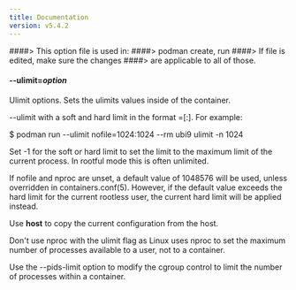 ```yaml
---
title: Documentation
version: v5.4.2
---
```


####> This option file is used in:
####>   podman create, run
####> If file is edited, make sure the changes
####> are applicable to all of those.
#### **--ulimit**=*option*

Ulimit options. Sets the ulimits values inside of the container.

--ulimit with a soft and hard limit in the format <type>=<soft limit>[:<hard limit>]. For example:

$ podman run --ulimit nofile=1024:1024 --rm ubi9 ulimit -n
1024

Set -1 for the soft or hard limit to set the limit to the maximum limit of the current
process. In rootful mode this is often unlimited.


If nofile and nproc are unset, a default value of 1048576 will be used, unless overridden
in containers.conf(5).  However, if the default value exceeds the hard limit for the current
rootless user, the current hard limit will be applied instead.

Use **host** to copy the current configuration from the host.

Don't use nproc with the ulimit flag as Linux uses nproc to set the
maximum number of processes available to a user, not to a container.

Use the --pids-limit option to modify the cgroup control to limit the number
of processes within a container.
